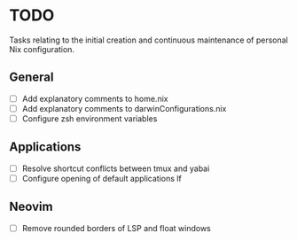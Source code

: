 # TODO

Tasks relating to the initial creation and continuous maintenance of personal Nix configuration.

## General

- [ ] Add explanatory comments to home.nix
- [ ] Add explanatory comments to darwinConfigurations.nix
- [ ] Configure zsh environment variables

## Applications

- [ ] Resolve shortcut conflicts between tmux and yabai
- [ ] Configure opening of default applications lf

## Neovim

- [ ] Remove rounded borders of LSP and float windows
 

